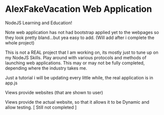 # AlexFakeVacation Web Application 
NodeJS Learning and Education!


Note web application has not had bootstrap applied yet to the webpages so they look pretty bland...but yea easy to add. (Will add after i complete the whole project)


This is not a REAL project that I am working on, its mostly just to tune up on my NodeJS Skills.
Play around with various protocols and methods of launching web applications. This may or may not be fully completed, depending where the industry takes me. 


Just a tutorial i will be updating every little while, the real application is in app.js 

Views provide websites (that are shown to user)

Views provide the actual website, so that it allows it to be Dynamic and allow testing. [ Still not completed ] 

